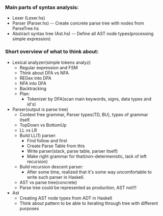 ### Main parts of syntax analysis:
  - Lexer (Lexer.hs)
  - Parser (Parser.hs)
  -- Create concrete parse tree with nodes from ParseTree.hs
  - Abstract syntax tree (Ast.hs)
  -- Define all AST node types(processing simple expression)
### Short overview of what to think about:
  - Lexical analyzer(simple tokens analyz)
    * Regular expression and FSM
    * Think about DFA vs NFA
    * REGex into DFA
    * NFA into DFA
    * Backtracking
    * Plan:
        - Tokenizer by DFA(scan main keywords, signs, data types and id's)
  - Parser(output is parse tree)
    * Context free grammar, Parser types(TD, BU), types of grammar itself.
    * TopDown vs BottomUp 
    * LL vs LR
    * Build LL(1) parser:
        - Find follow and first
        - Create Parse Table from this
        - Write parser(stack, parse table, parser itself)
        - Make right grammar for that(non-determenistic, lack of left recursion)
    * Build recursion descent parser:
        - After some time, realized that it's some way uncomfortable to write
          such parser in Haskell.
    * AST vs parse tree(concrete)
    * Parse tree could be represented as production, AST not!!!
  - Ast
    * Creating AST node types from ADT in Haskell
    * Think about pattern to be able to iterating through tree with different purposes
